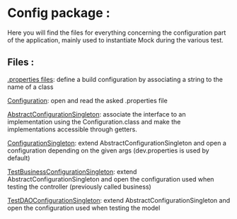 # Config package :

Here you will find the files for everything concerning the configuration part of the application, mainly used to instantiate Mock during the various test.

## Files :

<p>
<u>.properties files</u>: define a build configuration by associating a string to the name of a class
</p>
<p>
<u>Configuration</u>: open and read the asked .properties file
</p>
<p>
<u>AbstractConfigurationSingleton</u>: associate the interface to an implementation using the Configuration.class and make the implementations accessible through getters.
</p>
<p>
<u>ConfigurationSingleton</u>: extend AbstractConfigurationSingleton and open a configuration depending on the given args (dev.properties is used by default)
</p>
<p>
<u>TestBusinessConfigurationSingleton</u>: extend AbstractConfigurationSingleton and open  the configuration used when testing  the controller (previously called business)
</p>
<p>
<u>TestDAOConfigurationSingleton</u>: extend AbstractConfigurationSingleton and open the configuration used when testing the model
</p>

